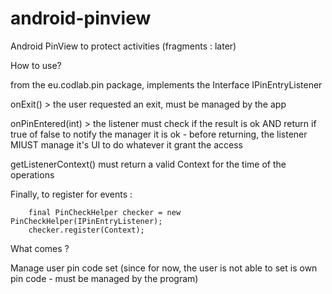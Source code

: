 android-pinview
===============

Android PinView to protect activities (fragments : later)

How to use?

from the eu.codlab.pin package, implements the Interface IPinEntryListener

onExit() > the user requested an exit, must be managed by the app

onPinEntered(int) > the listener must check if the result is ok AND return if true of false
to notify the manager it is ok - before returning, the listener MIUST manage it's UI to do whatever it grant the access

getListenerContext() must return a valid Context for the time of the operations

Finally, to register for events :

        final PinCheckHelper checker = new PinCheckHelper(IPinEntryListener);
        checker.register(Context);

What comes ?

Manage user pin code set (since for now, the user is not able to set is own pin code - must be managed by the program)
